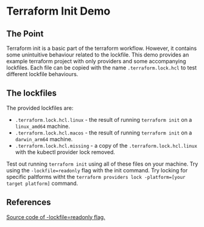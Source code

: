 # Terraform Init Demo

## The Point

Terraform init is a basic part of the terraform workflow. However, it contains some unintuitive behaviour related to the lockfile.
This demo provides an example terraform project with only providers and some accompanying lockfiles.
Each file can be copied with the name `.terraform.lock.hcl` to test different lockfile behaviours.

## The lockfiles

The provided lockfiles are:

* `.terraform.lock.hcl.linux` - the result of running `terraform init` on a `linux_amd64` machine.
* `.terraform.lock.hcl.macos` - the result of running `terraform init` on a `darwin_arm64` machine.
* `.terraform.lock.hcl.missing` - a copy of the `.terraform.lock.hcl.linux` with the kubectl provider lock removed.

Test out running `terraform init` using all of these files on your machine.
Try using the `-lockfile=readonly` flag with the init command.
Try locking for specific paltforms witht the `terraform providers lock -platform=[your target platform]` command.

## References
[Source code of -lockfile=readonly flag.](https://github.com/hashicorp/terraform/blob/ac015cb36b8fb5591e277ae7ef8cfb0d7f89548d/internal/command/init.go#L755)
